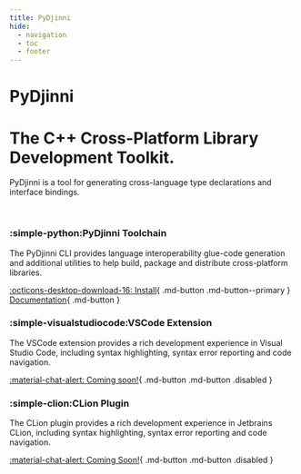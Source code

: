 ```yaml
---
title: PyDjinni
hide:
  - navigation
  - toc
  - footer
---
```


<h1 class="hero-title">PyDjinni</h1>
<h1 class="hero-subtitle">The C++ Cross-Platform Library<br>Development Toolkit.</h1>
<p class="hero-abstract" markdown>
PyDjinni is a tool for generating cross-language type declarations and interface bindings.<br>
</p>

<br>

<div class="secondary-feature-panels" markdown>

<div class="feature-panel" markdown>

<h3 markdown><span class="feature-icon" markdown>:simple-python:</span>PyDjinni Toolchain</h3>

The PyDjinni CLI provides language interoperability glue-code generation and additional utilities to help build, package and distribute cross-platform libraries.

<div class="hero-buttons" markdown>

[:octicons-desktop-download-16: Install](https://pypi.org/project/pydjinni/){ .md-button .md-button--primary }
[Documentation](https://pydjinni.github.io/pydjinni/latest/){ .md-button }

</div>

</div>

<div class="feature-panel" markdown>

<h3 markdown><span class="feature-icon" markdown>:simple-visualstudiocode:</span>VSCode Extension</h3>

The VSCode extension provides a rich development experience in Visual Studio Code, including syntax highlighting, syntax error reporting and code navigation.

<div class="hero-buttons" markdown>

[:material-chat-alert: Coming soon!](){ .md-button .md-button .disabled }

</div>

</div>

<div class="feature-panel" markdown>

<h3 markdown><span class="feature-icon" markdown>:simple-clion:</span>CLion Plugin</h3>

The CLion plugin provides a rich development experience in Jetbrains CLion, including syntax highlighting, syntax error reporting and code navigation.

<div class="hero-buttons" markdown>

[:material-chat-alert: Coming Soon!](){ .md-button .md-button .disabled }

</div>

</div>

</div>

<br>
